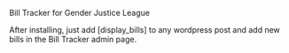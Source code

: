 Bill Tracker for Gender Justice League


After installing, just add [display_bills] to any wordpress post and add new bills in the Bill Tracker admin page.